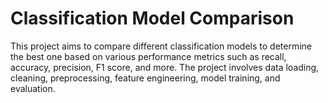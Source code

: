 # Classification Model Comparison

This project aims to compare different classification models to determine the best one based on various performance metrics such as recall, accuracy, precision, F1 score, and more. The project involves data loading, cleaning, preprocessing, feature engineering, model training, and evaluation.



